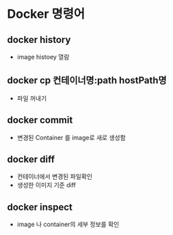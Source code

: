 
# Docker 명령어

## docker history

- image histoey 열람

## docker cp 컨테이너명:path hostPath명

- 파일 꺼내기 

## docker commit

- 변경된 Container 를 image로 새로 생성함  

## docker diff

- 컨테이너에서 변경된 파일확인
- 생성한 이미지 기준 diff

## docker inspect

- image 나 container의 세부 정보를 확인 
